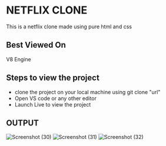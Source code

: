 # NETFLIX CLONE
This is a netflix clone made using pure html and css

## Best Viewed On
V8 Engine

## Steps to view the project
- clone the project on your local machine
    using git clone "url"
- Open VS code or any other editor
- Launch Live to view the project


## OUTPUT
![Screenshot (30)](https://github.com/Gyanendu01/Netflix-Clone/assets/113954752/b2dd3958-7cff-467c-967b-529e89448cd2)
![Screenshot (31)](https://github.com/Gyanendu01/Netflix-Clone/assets/113954752/38310452-1dd9-46c5-81e6-465425d9276e)
![Screenshot (32)](https://github.com/Gyanendu01/Netflix-Clone/assets/113954752/9ff1fac7-46da-490c-8abb-b2cb74924a9b)
